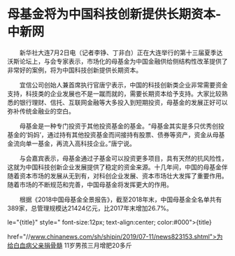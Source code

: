 # 母基金将为中国科技创新提供长期资本-中新网

　　新华社大连7月2日电（记者李铮、丁非白）正在大连举行的第十三届夏季达沃斯论坛上，与会专家表示，市场化的母基金为中国金融供给侧结构性改革提供了非常好的案例，将为中国科技创新提供长期资本。

　　宜信公司创始人兼首席执行官唐宁表示，中国的科技创新类企业非常需要资金支持，科技类的企业发展也不是一蹴而就的，需要长期资本给予支持。大家比较熟悉的银行理财、信托、互联网金融等大多投入到短期投资，母基金的发展正好可以弥补传统金融业的空白。

　　母基金是一种专门投资于其他投资基金的基金。“母基金其实是多只优秀创投基金的‘妈妈’，通过持有其他投资基金而间接持有股票、债券等资产，资金从母基金流向单一基金，再流入高科技企业。”唐宁说。

　　与会嘉宾表示，母基金通过子基金可以投资更多项目，具有天然的抗风险性，这就为中国科技创新企业发展提供了稳定的资金来源。十几年间，中国的母基金伴随着资本市场的发展从无到有，对科创企业发展、资本市场壮大发挥了重要作用。随着市场的不断规范和完善，中国母基金将发挥更大的作用。

　　根据《2018中国母基金全景报告》，截至2018年末，中国母基金全名单共有389家，总管理规模达21424亿元，比2017年末增加26.7%。

le="{title}" style=" font-size:12px; text-align:center; color:#000">{title}

href="//www.chinanews.com/sh/shipin/2019/07-11/news823153.shtml">为给白血病父亲捐骨髓 11岁男孩三月增肥20多斤
